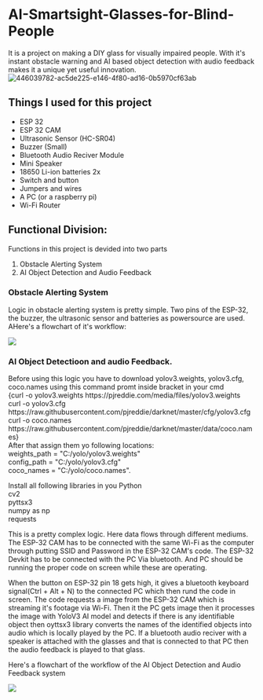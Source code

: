 # AI-Smartsight-Glasses-for-Blind-People
It is a project on making a DIY glass for visually impaired people. With it's instant obstacle warning and AI based object detection with audio feedback makes it a unique yet useful innovation.
<br>
![446039782-ac5de225-e146-4f80-ad16-0b5970cf63ab](https://github.com/user-attachments/assets/f1445926-085f-4d37-895d-648087bad30d)


<h2>Things I used for this project</h2>
<ul>
  <li>ESP 32</li>
  <li>ESP 32 CAM</li>
  <li>Ultrasonic Sensor (HC-SR04)</li>
  <li>Buzzer (Small)</li>
  <li>Bluetooth Audio Reciver Module</li>
  <li>Mini Speaker</li>
  <li>18650 Li-ion batteries 2x</li>
  <li>Switch and button</li>
  <li>Jumpers and wires</li>
  <li>A PC (or a raspberry pi)</li>
  <li>Wi-Fi Router</li>
</ul>
<h2>Functional Division:</h2>
<p>Functions in this project is devided into two parts</p>
<ol>
  <li>Obstacle Alerting System</li>
  <li>AI Object Detection and Audio Feedback</li>
</ol>
<h3>Obstacle Alerting System</h3>
<p>Logic in obstacle alerting system is pretty simple. Two pins of the ESP-32, the buzzer, the ultrasonic sensor and batteries as powersource are used. AHere's a flowchart of it's workflow:</p>
<img src="https://github-production-user-asset-6210df.s3.amazonaws.com/117294890/446006880-4961cf42-1eec-42d2-9fa8-32d5e9654484.png?X-Amz-Algorithm=AWS4-HMAC-SHA256&X-Amz-Credential=AKIAVCODYLSA53PQK4ZA%2F20250521%2Fus-east-1%2Fs3%2Faws4_request&X-Amz-Date=20250521T102107Z&X-Amz-Expires=300&X-Amz-Signature=192bfcd8968d32f683b86cc031b32b8b3af719e1bff47039fc5e9048441c7182&X-Amz-SignedHeaders=host">
<h3>AI Object Detectioon and audio Feedback.</h3>
<p>Before using this logic you have to download yolov3.weights, yolov3.cfg, coco.names using this command promt inside bracket in your cmd <br>{curl -o yolov3.weights https://pjreddie.com/media/files/yolov3.weights <br>
curl -o yolov3.cfg https://raw.githubusercontent.com/pjreddie/darknet/master/cfg/yolov3.cfg<br>
curl -o coco.names https://raw.githubusercontent.com/pjreddie/darknet/master/data/coco.names} <br>After that assign them yo following locations: <br> 
   weights_path = "C:/yolo/yolov3.weights"<br>
    config_path = "C:/yolo/yolov3.cfg"<br>
    coco_names = "C:/yolo/coco.names". <br>
  
Install all following libraries in you Python<br>
cv2<br>
pyttsx3<br>
numpy as np<br>
requests<br>
<p>This is a pretty complex logic. Here data flows through different mediums. The ESP-32 CAM has to be connected with the same Wi-Fi as the computer through putting SSID and Password in the ESP-32 CAM's code. The ESP-32 Devkit has to be connected with the PC Via bluetooth. And PC should be running the proper code on screen while these are operating.</p>
<p>When the button on ESP-32 pin 18 gets high, it gives a bluetooth keyboard signal(Ctrl + Alt + N) to the connected PC which then rund the code in screen. The code requests a image from the ESP-32 CAM which is streaming it's footage via Wi-Fi. Then it the PC gets image then it processes the image with YoloV3 AI model and detects if there is any identifiable object then oyttsx3 library converts the names of the identified objects into audio which is locally played by the PC. If a bluetooth audio reciver with a speaker is attached with the glasses and that is connected to that PC then the audio feedback is played to that glass. </p>
<p>Here's a flowchart of the workflow of the AI Object Detection and Audio Feedback system</p>
<img src="https://github-production-user-asset-6210df.s3.amazonaws.com/117294890/446032916-a2ec158c-bc31-4592-8c2d-080d3d120c6c.png?X-Amz-Algorithm=AWS4-HMAC-SHA256&X-Amz-Credential=AKIAVCODYLSA53PQK4ZA%2F20250521%2Fus-east-1%2Fs3%2Faws4_request&X-Amz-Date=20250521T102916Z&X-Amz-Expires=300&X-Amz-Signature=02cfb05e862e02b18219e79fc81323a61c3a94eacaf0b6dc695b04c72d98a668&X-Amz-SignedHeaders=host">



